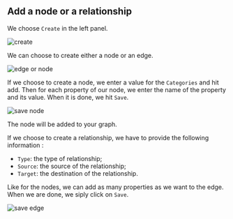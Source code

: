 ## Add a node or a relationship

We choose ```Create``` in the left panel.

![create](https://dl.dropboxusercontent.com/s/s82we6xyz3rgqtd/128.png?dl=0)

We can choose to create either a node or an edge.

![edge or node](https://dl.dropboxusercontent.com/s/rtpov0nwet8ynxi/129.png?dl=0)

If we choose to create a node, we enter a value for the ```Categories``` and hit add. Then for each property of our node, we enter the name of the property and its value. When it is done, we hit ```Save```.


![save node](https://dl.dropboxusercontent.com/s/4h2rd2h7nk5b8nq/130.png?dl=0)

The node will be added to your graph.

If we choose to create a relationship, we have to provide the following information :

* ```Type```: the type of relationship;
* ```Source```: the source of the relationship;
* ```Target```: the destination of the relationship.

Like for the nodes, we can add as many properties as we want to the edge. When we are done, we siply click on ```Save```.

![save edge](https://dl.dropboxusercontent.com/s/po0x7hglayugim1/131.png?dl=0)
